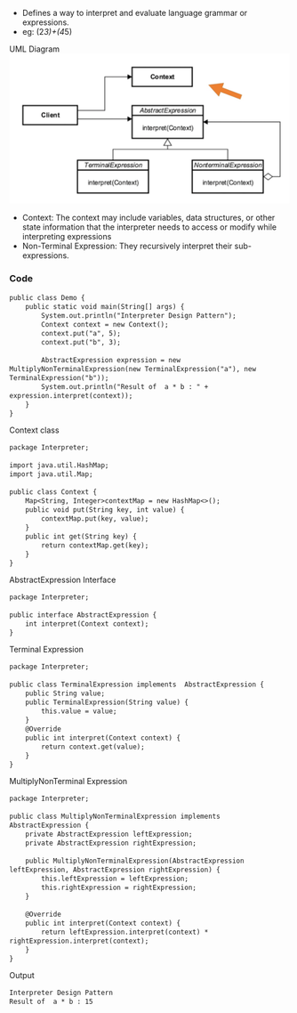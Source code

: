 - Defines a way to interpret and evaluate language grammar or expressions.
- eg: (2*3)+(4*5)

UML Diagram
![](attachements/Pasted%20image%2020240922111826.png)


- Context: The context may include variables, data structures, or other state information that the interpreter needs to access or modify while interpreting expressions
- Non-Terminal Expression: They recursively interpret their sub-expressions.

### Code 
```
public class Demo {  
    public static void main(String[] args) {  
        System.out.println("Interpreter Design Pattern");  
        Context context = new Context();  
        context.put("a", 5);  
        context.put("b", 3);  
  
        AbstractExpression expression = new MultiplyNonTerminalExpression(new TerminalExpression("a"), new TerminalExpression("b"));  
        System.out.println("Result of  a * b : " + expression.interpret(context));  
    }  
}
```

Context class
```
package Interpreter;  
  
import java.util.HashMap;  
import java.util.Map;  
  
public class Context {  
    Map<String, Integer>contextMap = new HashMap<>();  
    public void put(String key, int value) {  
        contextMap.put(key, value);  
    }  
    public int get(String key) {  
        return contextMap.get(key);  
    }  
}
```

AbstractExpression Interface
```
package Interpreter;  
  
public interface AbstractExpression {  
    int interpret(Context context);  
}
```

Terminal Expression
```
package Interpreter;  
  
public class TerminalExpression implements  AbstractExpression {  
    public String value;  
    public TerminalExpression(String value) {  
        this.value = value;  
    }  
    @Override  
    public int interpret(Context context) {  
        return context.get(value);  
    }  
}
```

MultiplyNonTerminal Expression
```
package Interpreter;  
  
public class MultiplyNonTerminalExpression implements AbstractExpression {  
    private AbstractExpression leftExpression;  
    private AbstractExpression rightExpression;  
  
    public MultiplyNonTerminalExpression(AbstractExpression leftExpression, AbstractExpression rightExpression) {  
        this.leftExpression = leftExpression;  
        this.rightExpression = rightExpression;  
    }  
  
    @Override  
    public int interpret(Context context) {  
        return leftExpression.interpret(context) * rightExpression.interpret(context);  
    }  
}
```

Output
```
Interpreter Design Pattern
Result of  a * b : 15

```